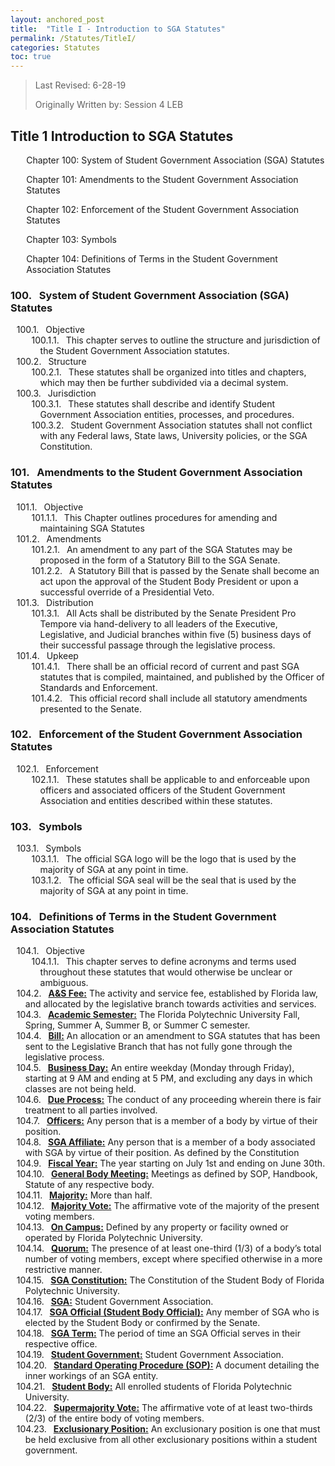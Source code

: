 ```yaml
---
layout: anchored_post
title:  "Title I - Introduction to SGA Statutes"
permalink: /Statutes/TitleI/
categories: Statutes
toc: true
---
```


> Last Revised: 6-28-19
>
> Originally Written by: Session 4 LEB

## Title 1 Introduction to SGA Statutes

<p style="margin-left:5%">Chapter 100: System of Student Government Association (SGA) Statutes</p>
<p style="margin-left:5%">Chapter 101: Amendments to the Student Government Association Statutes</p>
<p style="margin-left:5%">Chapter 102: Enforcement of the Student Government Association Statutes</p>
<p style="margin-left:5%">Chapter 103: Symbols</p>
<p style="margin-left:5%">Chapter 104: Definitions of Terms in the Student Government Association Statutes</p>

<style>
	#legal-list { 
		counter-reset: section 100; 
		counter-increment: section -1;
	}
	#legal-list h3:before { 
		content: counter(section) ". ";
		counter-increment: section;
		margin: 0 0.5em 0 0;
	}
	#legal-list ol {
		counter-reset: clause;
		list-style: none outside none;
		text-indent: -1em;
	}
	#legal-list ol li { counter-increment: clause; }
	#legal-list ol li:before {
		content: counter(section) "." counters(clause, ".") ". ";
		margin: 0 0.5em 0 0;
	}
</style>

<html>
  <body id="legal-list">
    <h3>System of Student Government Association (SGA) Statutes</h3>
    <ol>
      <li>Objective
        <ol>
          <li>This chapter serves to outline the structure and jurisdiction of the Student Government Association statutes.</li>
        </ol>
      </li>
      <li>Structure
      	<ol>
          <li>These statutes shall be organized into titles and chapters, which may then be further subdivided via a decimal system.</li>
        </ol>
      </li>
      <li>Jurisdiction
      	<ol>
          <li>These statutes shall describe and identify Student Government Association entities, processes, and procedures.</li>
          <li>Student Government Association statutes shall not conflict with any Federal laws, State laws, University policies, or the SGA Constitution.</li>
        </ol>
      </li>
    </ol>
    <h3>Amendments to the Student Government Association Statutes</h3>
    <ol>
    	<li>Objective
    		<ol>
    			<li>This Chapter outlines procedures for amending and maintaining SGA Statutes</li>
    		</ol>
    	</li>
    	<li>Amendments
    		<ol>
    			<li>An amendment to any part of the SGA Statutes may be proposed in the form of a Statutory Bill to the SGA Senate.</li>
    			<li>A Statutory Bill that is passed by the Senate shall become an act upon the approval of the Student Body President or upon a successful override of a Presidential Veto.</li>
    		</ol>
    	</li>
    	<li>Distribution
    		<ol>
    			<li>All Acts shall be distributed by the Senate President Pro Tempore via hand-delivery to all leaders of the Executive, Legislative, and Judicial branches within five (5) business days of their successful passage through the legislative process.
    			</li>
    		</ol>
    	</li>
    	<li>Upkeep
    		<ol>
    			<li>There shall be an official record of current and past SGA statutes that is compiled, maintained, and published by the Officer of Standards and Enforcement.</li>
    			<li>This official record shall include all statutory amendments presented to the Senate.</li>
    		</ol>
    	</li>
    </ol>
    <h3>Enforcement of the Student Government Association Statutes</h3>
    <ol>
    	<li>Enforcement
    		<ol>
    			<li>These statutes shall be applicable to and enforceable upon officers and associated officers of the Student Government Association and entities described within these statutes.</li>
    		</ol>
    	</li>
    </ol>
    <h3>Symbols</h3>
    <ol>
    	<li>Symbols
    		<ol>
    			<li>The official SGA logo will be the logo that is used by the majority of SGA at any point in time.</li>
    			<li>The official SGA seal will be the seal that is used by the majority of SGA at any point in time.</li>
    		</ol>
    	</li>
    </ol>
    <h3>Definitions of Terms in the Student Government Association Statutes</h3>
    <ol>
    	<li>Objective
    		<ol>
    			<li>This chapter serves to define acronyms and terms used throughout these statutes that would otherwise be unclear or ambiguous.</li>
    		</ol>
    	</li>
    	<li><b><u>A&S Fee:</u></b> The activity and service fee, established by Florida law, and allocated by the legislative branch towards activities and services.</li>
    	<li><b><u>Academic Semester:</u></b> The Florida Polytechnic University Fall, Spring, Summer A, Summer B, or Summer C semester.</li>
    	<li><b><u>Bill:</u></b> An allocation or an amendment to SGA statutes that has been sent to the Legislative Branch that has not fully gone through the legislative process.</li>
    	<li><b><u>Business Day:</u></b> An entire weekday (Monday through Friday), starting at 9 AM and ending at 5 PM, and excluding any days in which classes are not being held.</li>
    	<li><b><u>Due Process:</u></b> The conduct of any proceeding wherein there is fair treatment to all parties involved.</li>
    	<li><b><u>Officers:</u></b> Any person that is a member of a body by virtue of their position.</li>
    	<li><b><u>SGA Affiliate:</u></b> Any person that is a member of a body associated with SGA by virtue of their position. As defined by the Constitution</li>
    	<li><b><u>Fiscal Year:</u></b> The year starting on July 1st and ending on June 30th.</li>
    	<li><b><u>General Body Meeting:</u></b> Meetings as defined by SOP, Handbook, Statute of any respective body.</li>
    	<li><b><u>Majority:</u></b> More than half.</li>
    	<li><b><u>Majority Vote:</u></b> The affirmative vote of the majority of the present voting members.</li>
    	<li><b><u>On Campus:</u></b> Defined by any property or facility owned or operated by Florida Polytechnic University.</li>
    	<li><b><u>Quorum:</u></b> The presence of at least one-third (1/3) of a body’s total number of voting members, except where specified otherwise in a more restrictive manner.</li>
    	<li><b><u>SGA Constitution:</u></b> The Constitution of the Student Body of Florida Polytechnic University.</li>
    	<li><b><u>SGA:</u></b> Student Government Association.</li>
    	<li><b><u>SGA Official (Student Body Official):</u></b> Any member of SGA who is elected by the Student Body or confirmed by the Senate.</li>
    	<li><b><u>SGA Term:</u></b> The period of time an SGA Official serves in their respective office.</li>
    	<li><b><u>Student Government:</u></b> Student Government Association.</li>
    	<li><b><u>Standard Operating Procedure (SOP):</u></b> A document detailing the inner workings of an SGA entity.</li>
    	<li><b><u>Student Body:</u></b> All enrolled students of Florida Polytechnic University.</li>
    	<li><b><u>Supermajority Vote:</u></b> The affirmative vote of at least two-thirds (2/3) of the entire body of voting members.</li>
    	<li><b><u>Exclusionary Position:</u></b> An exclusionary position is one that must be held exclusive from all other exclusionary positions within a student government.</li>
    </ol>
  </body> 
</html>
